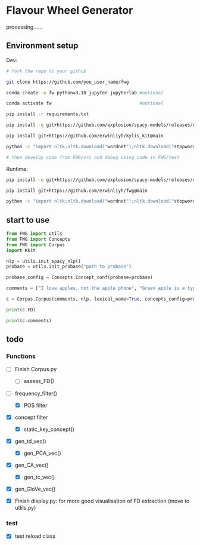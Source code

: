 # Flavour Wheel Generator

processing......

## Environment setup

Dev:
```bash
# fork the repo to your github

git clone https://github.com/you_user_name/fwg

conda create -n fw python=3.10 jupyter jupyterlab #optional

conda activate fw                                 #optional

pip install -r requirements.txt

pip install -e git+https://github.com/explosion/spacy-models/releases/download/en_core_web_trf-3.5.0/en_core_web_trf-3.5.0-py3-none-any.whl

pip install git+https://github.com/erwinliyh/kylis_kit@main

python -c "import nltk;nltk.download("wordnet");nltk.download("stopwords")"

# then develop code from FWG/src and debug using code in FWG/test
```

Runtime:
```bash
pip install -e git+https://github.com/explosion/spacy-models/releases/download/en_core_web_trf-3.5.0/en_core_web_trf-3.5.0-py3-none-any.whl

pip install git+https://github.com/erwinliyh/fwg@main

python -c "import nltk;nltk.download("wordnet");nltk.download("stopwords")"
```

## start to use

```python
from FWG import utils
from FWG import Concepts
from FWG import Corpus
import Kkit

nlp = utils.init_spacy_nlp()
probase = utils.init_probase("path to probase")

probase_config = Concepts.Concept_conf(probase=probase)

comments = ["I love apples, not the apple phone", "Green apple is a type of apple", "Apple is a kind of fuits, I like apple, I love apple"]

c = Corpus.Corpus(comments, nlp, lexical_name=True, concepts_config=probase_config)

print(c.FD)

print(c.comments)
```

## todo

### Functions

- [ ] Finish Corpus.py

  - [ ] assess_FD()
- [ ] frequency_filter()
  - [x] POS filter
- [x] concept filter
  - [x] static_key_concept()
- [x] gen_td_vec()
  - [x] gen_PCA_vec()
- [x] gen_CA_vec()
  - [x] gen_tc_vec()
- [x] gen_GloVe_vec()
- [x] Finish display.py: for more good visualisation of FD extraction (move to utlils.py)

### test

- [x] test reload class